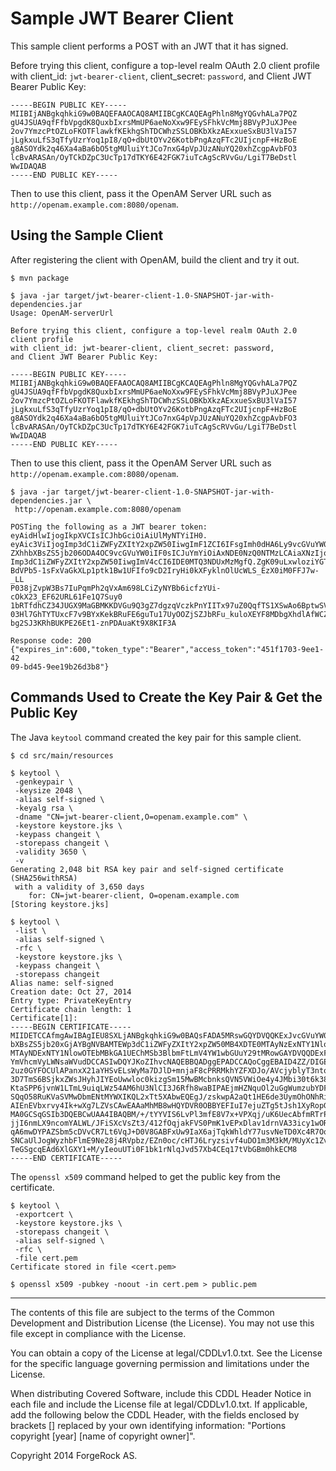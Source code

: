# Sample JWT Bearer Client

This sample client performs a POST with an JWT that it has signed.

Before trying this client, configure a top-level realm OAuth 2.0 client profile
with client_id: `jwt-bearer-client`, client_secret: `password`,
and Client JWT Bearer Public Key:

    -----BEGIN PUBLIC KEY-----
    MIIBIjANBgkqhkiG9w0BAQEFAAOCAQ8AMIIBCgKCAQEAgPhln8MgYQGvhALa7PQZ
    gU4JSUA9qfFfbVpgdK8QuxbIxrsMmUP6aeNoXxw9FEySFhkVcMmj8BVyPJuXJPee
    2ov7YmzcPtOZLoFKOTFlawkfKEkhgShTDCWhzSSLOBKbXkzAExxueSxBU3lVaI57
    jLgkxuLfS3qTfyUzrYoq1pI8/qO+dbUtOYv26KotbPngAzqFTc2UIjcnpF+HzBoE
    g8ASOYdk2q46Xa4aBa6bO5tgMUluiYtJCo7nxG4pVpJUzANuYQ20xhZcgpAvbFO3
    lcBvARASAn/OyTCkDZpC3UcTp17dTKY6E42FGK7iuTcAgScRVvGu/LgiT7BeDstl
    WwIDAQAB
    -----END PUBLIC KEY-----

Then to use this client, pass it the OpenAM Server URL
such as `http://openam.example.com:8080/openam`.


## Using the Sample Client

After registering the client with OpenAM, build the client and try it out.

    $ mvn package
    
    $ java -jar target/jwt-bearer-client-1.0-SNAPSHOT-jar-with-dependencies.jar 
    Usage: OpenAM-serverUrl
    
    Before trying this client, configure a top-level realm OAuth 2.0 client profile
    with client_id: jwt-bearer-client, client_secret: password,
    and Client JWT Bearer Public Key:
    
    -----BEGIN PUBLIC KEY-----
    MIIBIjANBgkqhkiG9w0BAQEFAAOCAQ8AMIIBCgKCAQEAgPhln8MgYQGvhALa7PQZ
    gU4JSUA9qfFfbVpgdK8QuxbIxrsMmUP6aeNoXxw9FEySFhkVcMmj8BVyPJuXJPee
    2ov7YmzcPtOZLoFKOTFlawkfKEkhgShTDCWhzSSLOBKbXkzAExxueSxBU3lVaI57
    jLgkxuLfS3qTfyUzrYoq1pI8/qO+dbUtOYv26KotbPngAzqFTc2UIjcnpF+HzBoE
    g8ASOYdk2q46Xa4aBa6bO5tgMUluiYtJCo7nxG4pVpJUzANuYQ20xhZcgpAvbFO3
    lcBvARASAn/OyTCkDZpC3UcTp17dTKY6E42FGK7iuTcAgScRVvGu/LgiT7BeDstl
    WwIDAQAB
    -----END PUBLIC KEY-----

Then to use this client, pass it the OpenAM Server URL
such as `http://openam.example.com:8080/openam`.

    $ java -jar target/jwt-bearer-client-1.0-SNAPSHOT-jar-with-dependencies.jar \
     http://openam.example.com:8080/openam
      
    POSTing the following as a JWT bearer token:
    eyAidHlwIjogIkpXVCIsICJhbGciOiAiUlMyNTYiIH0.
    eyAic3ViIjogImp3dC1iZWFyZXItY2xpZW50IiwgImF1ZCI6IFsgImh0dHA6Ly9vcGVuYW0u
    ZXhhbXBsZS5jb206ODA4OC9vcGVuYW0iIF0sICJuYmYiOiAxNDE0NzQ0NTMzLCAiaXNzIjog
    Imp3dC1iZWFyZXItY2xpZW50IiwgImV4cCI6IDE0MTQ3NDUxMzMgfQ.ZgK09uLxwloziYGTT
    BdVPb5-1sFxVaGkXLp1ptk1Bw1UFIfo9cD2IryHi0kXFyklnOlUcWLS_EzX0iM0FFJ7w-_LL
    P038jZvpW3Bs7IuPqmPh2qVxAm698LCiZyNYBb6icfzYUi-cOkX23_EF62URL61Fe1Q7Suy0
    1bRTfdhCZ34JUGX9MaGBMKKDVGu9Q3gZ7dgzqVczkPnYIITx97uZ0QqfTS1XSwAo6BptwSV1
    03Hl7GhTYTUxcF7v9BYxKekBRuFE6guTu17UyOOZjSZJbRFu_kuloXEYF8MDbgXhdlAfWCZq
    bg2SJ3KRhBUKPE26Et1-znPDAuaKt9X8KIF3A
    
    Response code: 200
    {"expires_in":600,"token_type":"Bearer","access_token":"451f1703-9ee1-42
    09-bd45-9ee19b26d3b8"}


## Commands Used to Create the Key Pair & Get the Public Key

The Java `keytool` command created the key pair for this sample client.

    $ cd src/main/resources

    $ keytool \
     -genkeypair \
     -keysize 2048 \
     -alias self-signed \
     -keyalg rsa \
     -dname "CN=jwt-bearer-client,O=openam.example.com" \
     -keystore keystore.jks \
     -keypass changeit \
     -storepass changeit \
     -validity 3650 \
     -v
    Generating 2,048 bit RSA key pair and self-signed certificate (SHA256withRSA)
     with a validity of 3,650 days
        for: CN=jwt-bearer-client, O=openam.example.com
    [Storing keystore.jks]

    $ keytool \
     -list \
     -alias self-signed \
     -rfc \
     -keystore keystore.jks \
     -keypass changeit \
     -storepass changeit
    Alias name: self-signed
    Creation date: Oct 27, 2014
    Entry type: PrivateKeyEntry
    Certificate chain length: 1
    Certificate[1]:
    -----BEGIN CERTIFICATE-----
    MIIDETCCAfmgAwIBAgIEU8SXLjANBgkqhkiG9w0BAQsFADA5MRswGQYDVQQKExJvcGVuYW0uZXhh
    bXBsZS5jb20xGjAYBgNVBAMTEWp3dC1iZWFyZXItY2xpZW50MB4XDTE0MTAyNzExNTY1NloXDTI0
    MTAyNDExNTY1NlowOTEbMBkGA1UEChMSb3BlbmFtLmV4YW1wbGUuY29tMRowGAYDVQQDExFqd3Qt
    YmVhcmVyLWNsaWVudDCCASIwDQYJKoZIhvcNAQEBBQADggEPADCCAQoCggEBAID4ZZ/DIGEBr4QC
    2uz0GYFOCUlAPanxX21aYHSvELsWyMa7DJlD+mnjaF8cPRRMkhYZFXDJo/AVcjyblyT3ntqL+2Js
    3D7TmS6BSjkxZWsJHyhJIYEoUwwloc0kizgSm15MwBMcbnksQVN5VWiOe4y4JMbi30t6k38lM62K
    KtaSPP6jvnW1LTmL9uiqLWz54AM6hU3NlCI3J6Rfh8waBIPAEjmHZNquOl2uGgWumzubYDFJbomL
    SQqO58RuKVaSVMwDbmENtMYWXIKQL2xTt5XAbwEQEgJ/zskwpA2aQt1HE6de3UymOhONhRiu4rk3
    AIEnEVbxrvy4Ik+wXg7LZVsCAwEAAaMhMB8wHQYDVR0OBBYEFIuI7ejuZTg5tJsh1XyRopGOMBcs
    MA0GCSqGSIb3DQEBCwUAA4IBAQBM/+/tYYVIS6LvPl3mfE8V7x+VPXqj/uK6UecAbfmRTrPk1ph+
    jjI6nmLX9ncomYALWL/JFiSXcVsZt3/412fOqjakFVS0PmK1vEPxDlav1drnVA33icy1wORRRu5/
    qA6mwDYPAZSbm5cDVvCR7Lt6VqJ+D0V8GABFxUw9IaX6ajTqkWhldY77usvNeTD0Xc4R7OqSBrnA
    SNCaUlJogWyzhbFlmE9Ne28j4RVpbz/EZn0oc/cHTJ6Lryzsivf4uDO1m3M3kM/MUyXc1Zv3rqBj
    TeGSgcqEAd6XlGXY1+M/yIeouUTi0F1bk1rNlqJvd57Xb4CEq17tVbGBm0hkECM8
    -----END CERTIFICATE-----

The `openssl x509` command helped to get the public key from the certificate.

    $ keytool \
     -exportcert \
     -keystore keystore.jks \
     -storepass changeit \
     -alias self-signed \
     -rfc \
     -file cert.pem
    Certificate stored in file <cert.pem>
    
    $ openssl x509 -pubkey -noout -in cert.pem > public.pem


* * * * *

The contents of this file are subject to the terms of the Common Development and
Distribution License (the License). You may not use this file except in compliance with the
License.

You can obtain a copy of the License at legal/CDDLv1.0.txt. See the License for the
specific language governing permission and limitations under the License.

When distributing Covered Software, include this CDDL Header Notice in each file and include
the License file at legal/CDDLv1.0.txt. If applicable, add the following below the CDDL
Header, with the fields enclosed by brackets [] replaced by your own identifying
information: "Portions copyright [year] [name of copyright owner]".

Copyright 2014 ForgeRock AS.
